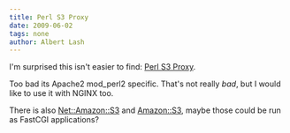 ```yaml
---
title: Perl S3 Proxy
date: 2009-06-02
tags: none
author: Albert Lash
---
```

I'm surprised this isn't easier to find: <a href="http://search.cpan.org/dist/Apache2-S3/">Perl S3 Proxy</a>.

Too bad its Apache2 mod_perl2 specific. That's not really <em>bad</em>, but I would like to use it with NGINX too.

There is also <a href="http://search.cpan.org/~lbrocard/Net-Amazon-S3-0.51/">Net::Amazon::S3</a> and <a href="http://search.cpan.org/~tima/Amazon-S3-0.441/">Amazon::S3</a>, maybe those could be run as FastCGI applications?


